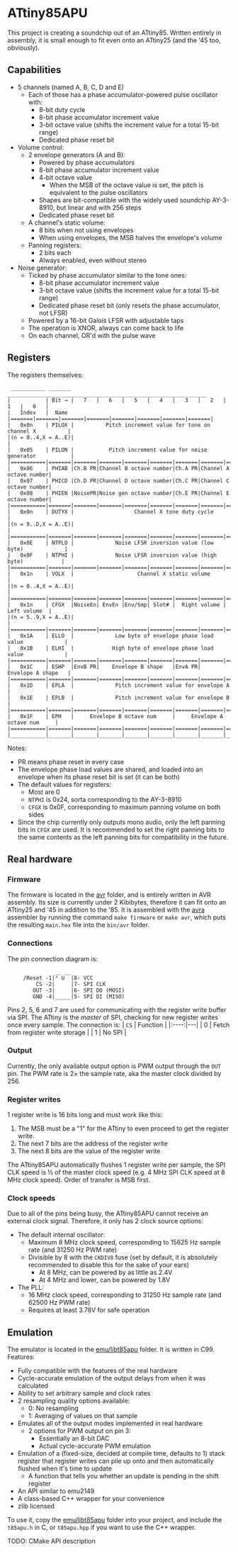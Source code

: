 # ATtiny85APU

This project is creating a soundchip out of an ATtiny85. Written entirely in assembly, it is small enough to fit even onto an ATtiny25 (and the '45 too, obviously).

## Capabilities

- 5 channels (named A, B, C, D and E)
  - Each of those has a phase accumulator-powered pulse oscillator with:
    - 8-bit duty cycle
    - 8-bit phase accumulator increment value
    - 3-bit octave value (shifts the increment value for a total 15-bit range)
    - Dedicated phase reset bit
- Volume control:
  - 2 envelope generators (A and B):
    - Powered by phase accumulators
    - 8-bit phase accumulator increment value
    - 4-bit octave value
      - When the MSB of the octave value is set, the pitch is equivalent to the pulse oscillators
    - Shapes are bit-compatible with the widely used soundchip AY-3-8910, but linear and with 256 steps
    - Dedicated phase reset bit
  - A channel's static volume:
    - 8 bits when not using envelopes
    - When using envelopes, the MSB halves the envelope's volume
  - Panning registers:
    - 2 bits each
    - Always enabled, even without stereo
- Noise generator:
  - Ticked by phase accumulator similar to the tone ones:
    - 8-bit phase accumulator increment value
    - 3-bit octave value (shifts the increment value for a total 15-bit range)
    - Dedicated phase reset bit (only resets the phase accumulator, not LFSR)
  - Powered by a 16-bit Galois LFSR with adjustable taps
  - The operation is XNOR, always can come back to life
  - On each channel, OR'd with the pulse wave

## Registers

The registers themselves:

```
 ___________ _______ _______________________________________________________________
|           | Bit → |   7   |   6   |   5   |   4   |   3   |   2   |   1   |   0   |
|   Index   |  Name |=======|=======|=======|=======|=======|=======|=======|=======|
|   0x0n    | PILOX |          Pitch increment value for tone on channel X          |
|(n = 0..4,X = A..E)|                                                               |
|   0x05    | PILON |           Pitch increment value for noise generator           |
|===========|=======|=======|=======|=======|=======|=======|=======|=======|=======|
|   0x06    | PHIAB |Ch.B PR|Channel B octave number|Ch.A PR|Channel A octave number|
|   0x07    | PHICD |Ch.D PR|Channel D octave number|Ch.C PR|Channel C octave number|
|   0x08    | PHIEN |NoisePR|Noise gen octave number|Ch.E PR|Channel E octave number|
|===========|=======|=======|=======|=======|=======|=======|=======|=======|=======|
|   0x0n    | DUTYX |                   Channel X tone duty cycle                   |
|(n = 9..D,X = A..E)|                                                               |
|===========|=======|=======|=======|=======|=======|=======|=======|=======|=======|
|   0x0E    | NTPLO |             Noise LFSR inversion value (low byte)             |
|   0x0F    | NTPHI |             Noise LFSR inversion value (high byte)            |
|===========|=======|=======|=======|=======|=======|=======|=======|=======|=======|
|   0x1n    | VOLX  |                    Channel X static volume                    |
|(n = 0..4,X = A..E)|                                                               |
|===========|=======|=======|=======|=======|=======|=======|=======|=======|=======|
|   0x1n    | CFGX  |NoiseEn| EnvEn |Env/Smp| Slot# |  Right volume |  Left volume  |
|(n = 5..9,X = A..E)|                                                               |
|===========|=======|=======|=======|=======|=======|=======|=======|=======|=======|
|   0x1A    | ELLO  |             Low byte of envelope phase load value             |
|   0x1B    | ELHI  |            High byte of envelope phase load value             |
|===========|=======|=======|=======|=======|=======|=======|=======|=======|=======|
|   0x1C    | ESHP  |EnvB PR|    Envelope B shape   |EnvA PR|    Envelope A shape   |
|===========|=======|=======|=======|=======|=======|=======|=======|=======|=======|
|   0x1D    | EPLA  |             Pitch increment value for envelope A              |
|   0x1E    | EPLB  |             Pitch increment value for envelope B              |
|===========|=======|=======|=======|=======|=======|=======|=======|=======|=======|
|   0x1F    | EPH   |     Envelope B octave num     |     Envelope A octave num     |
|===========|=======|=======|=======|=======|=======|=======|=======|=======|=======|
|___________|_______|_______|_______|_______|_______|_______|_______|_______|_______|

```

Notes:

- PR means phase reset in every case
- The envelope phase load values are shared, and loaded into an envelope when its phase reset bit is set (it can be both)
- The default values for registers:
  - Most are 0
  - `NTPHI` is 0x24, sorta corresponding to the AY-3-8910
  - `CFGX` is 0x0F, corresponding to maximum panning volume on both sides
- Since the chip currently only outputs mono audio, only the left panning bits in `CFGX` are used. It is recommended to set the right panning bits to the same contents as the left panning bits for compatibility in the future.

## Real hardware

### Firmware

The firmware is located in the [avr](avr/) folder, and is entirely written in AVR assembly. Its size is currently under 2 Kibibytes, therefore it can fit onto an ATtiny25 and '45 in addition to the '85. It is assembled with the [avra](github.com/Ro5bert/avra) assembler by running the command `make firmware` or `make avr`, which puts the resulting `main.hex` file into the `bin/avr` folder.

### Connections

The pin connection diagram is:

```
               __ __
     /Reset -1|° U  |8- VCC
         CS -2|     |7- SPI CLK
        OUT -3|     |6- SPI DO (MOSI)
        GND -4|_____|5- SPI DI (MISO)
```

Pins 2, 5, 6 and 7 are used for communicating with the register write buffer via SPI. The ATtiny is the *master* of SPI, checking for new register writes once every sample. The connection is:
| `CS` | Function |
|:----:|---|
| 0 | Fetch from register write storage |
| 1 | No SPI |

### Output

Currently, the only available output option is PWM output through the `OUT` pin. The PWM rate is 2× the sample rate, aka the master clock divided by 256.

### Register writes

1 register write is 16 bits long and must work like this:

1. The MSB must be a "1" for the ATtiny to even proceed to get the register write.
2. The next 7 bits are the address of the register write
3. The next 8 bits are the value of the register write

The ATtiny85APU automatically flushes 1 register write per sample, the SPI CLK speed is ½ of the master clock speed (e.g. 4 MHz SPI CLK speed at 8 MHz clock speed). Order of transfer is MSB first.

### Clock speeds

Due to all of the pins being busy, the ATtiny85APU cannot receive an external clock signal. Therefore, it only has 2 clock source options:

- The default internal oscillator:
  - Maximum 8 MHz clock speed, corresponding to 15625 Hz sample rate (and 31250 Hz PWM rate)
  - Divisible by 8 with the `CKDIV8` fuse (set by default, it is absolutely recommended to disable this for the sake of your ears)
    - At 8 MHz, can be powered by as little as 2.4V
    - At 4 MHz and lower, can be powered by 1.8V
- The PLL:
  - 16 MHz clock speed, corresponding to 31250 Hz sample rate (and 62500 Hz PWM rate)
  - Requires at least 3.78V for safe operation
  
## Emulation

The emulator is located in the [emu/libt85apu](emu/libt85apu/) folder. It is written in C99. Features:

- Fully compatible with the features of the real hardware
- Cycle-accurate emulation of the output delays from when it was calculated
- Ability to set arbitrary sample and clock rates
- 2 resampling quality options available:
  - 0: No resampling
  - 1: Averaging of values on that sample
- Emulates all of the output modes implemented in real hardware
  - 2 options for PWM output on pin 3:
    - Essentially an 8-bit DAC
    - Actual cycle-accurate PWM emulation
- Emulation of a (fixed-size, decided at compile time, defaults to 1) stack register that register writes can pile up onto and then automatically flushed when it's time to update
  - A function that tells you whether an update is pending in the shift register
- An API similar to emu2149
- A class-based C++ wrapper for your convenience
- zlib licensed

To use it, copy the [emu/libt85apu](emu/libt85apu/) folder into your project, and include the `t85apu.h` in C, or `t85apu.hpp` if you want to use the C++ wrapper.

TODO: CMake API description
